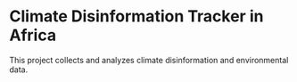 # Climate Disinformation Tracker in Africa 
This project collects and analyzes climate disinformation and environmental data.
